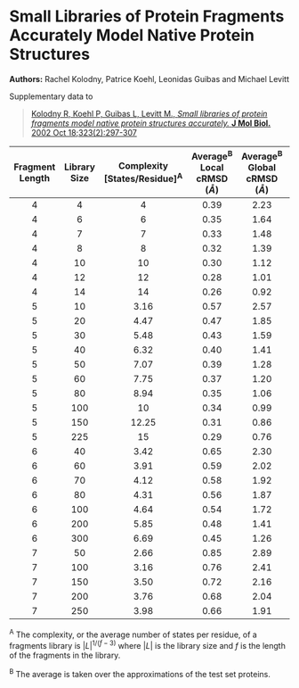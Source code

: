 # Small Libraries of Protein Fragments Accurately Model Native Protein Structures
**Authors:** Rachel Kolodny, Patrice Koehl, Leonidas Guibas and Michael Levitt

Supplementary data to
> [Kolodny R, Koehl P, Guibas L, Levitt M., *Small libraries of protein fragments model native protein structures accurately.* **J Mol Biol.** 2002 Oct 18;323(2):297-307](https://www.ncbi.nlm.nih.gov/pubmed/12381322)


| Fragment Length | Library Size | Complexity [States/Residue]<sup>A</sup> | Average<sup>B</sup> Local cRMSD ($\mathring A$) | Average<sup>B</sup> Global cRMSD ($\mathring A$) | Data File | Angle Data File |
|:---------------:|:------------:|:---------------------------------------:|:-----------------------------------------------:|:------------------------------------------------:| --------- | --------------- |
| 4 | 4   | 4     | 0.39 | 2.23 | [lib_4_z_4.txt](data/lib_4_z_4.txt)     | |
| 4 | 6   | 6     | 0.35 | 1.64 | [lib_6_z_4.txt](data/lib_6_z_4.txt)     | |
| 4 | 7   | 7     | 0.33 | 1.48 | [lib_7_z_4.txt](data/lib_7_z_4.txt)     | |
| 4 | 8   | 8     | 0.32 | 1.39 | [lib_8_z_4.txt](data/lib_8_z_4.txt)     | |
| 4 | 10  | 10    | 0.30 | 1.12 | [lib_10_z_4.txt](data/lib_10_z_4.txt)   | |
| 4 | 12  | 12    | 0.28 | 1.01 | [lib_12_z_4.txt](data/lib_12_z_4.txt)   | |
| 4 | 14  | 14    | 0.26 | 0.92 | [lib_14_z_4.txt](data/lib_14_z_4.txt)   | |
| 5 | 10  | 3.16  | 0.57 | 2.57 | [lib_10_z_5.txt](data/lib_10_z_5.txt)   | |
| 5 | 20  | 4.47  | 0.47 | 1.85 | [lib_20_z_5.txt](data/lib_20_z_5.txt)   | [lib_20_z_5.ang](data/lib_20_z_5.ang)   |
| 5 | 30  | 5.48  | 0.43 | 1.59 | [lib_30_z_5.txt](data/lib_30_z_5.txt)   | |
| 5 | 40  | 6.32  | 0.40 | 1.41 | [lib_40_z_5.txt](data/lib_40_z_5.txt)   | [lib_40_z_5.ang](data/lib_40_z_5.ang)   |
| 5 | 50  | 7.07  | 0.39 | 1.28 | [lib_50_z_5.txt](data/lib_50_z_5.txt)   | |
| 5 | 60  | 7.75  | 0.37 | 1.20 | [lib_60_z_5.txt](data/lib_60_z_5.txt)   | |
| 5 | 80  | 8.94  | 0.35 | 1.06 | [lib_80_z_5.txt](data/lib_80_z_5.txt)   | [lib_80_z_5.ang](data/lib_80_z_5.ang)   |
| 5 | 100 | 10    | 0.34 | 0.99 | [lib_100_z_5.txt](data/lib_100_z_5.txt) | [lib_100_z_5.ang](data/lib_100_z_5.ang) |
| 5 | 150 | 12.25 | 0.31 | 0.86 | [lib_150_z_5.txt](data/lib_150_z_5.txt) | |
| 5 | 225 | 15    | 0.29 | 0.76 | [lib_225_z_5.txt](data/lib_225_z_5.txt) | |
| 6 | 40  | 3.42  | 0.65 | 2.30 | [lib_40_z_6.txt](data/lib_40_z_6.txt)   | |
| 6 | 60  | 3.91  | 0.59 | 2.02 | [lib_60_z_6.txt](data/lib_60_z_6.txt)   | |
| 6 | 70  | 4.12  | 0.58 | 1.92 | [lib_70_z_6.txt](data/lib_70_z_6.txt)   | |
| 6 | 80  | 4.31  | 0.56 | 1.87 | [lib_80_z_6.txt](data/lib_80_z_6.txt)   | |
| 6 | 100 | 4.64  | 0.54 | 1.72 | [lib_100_z_6.txt](data/lib_100_z_6.txt) | |
| 6 | 200 | 5.85  | 0.48 | 1.41 | [lib_200_z_6.txt](data/lib_200_z_6.txt) | |
| 6 | 300 | 6.69  | 0.45 | 1.26 | [lib_300_z_6.txt](data/lib_300_z_6.txt) | |
| 7 | 50  | 2.66  | 0.85 | 2.89 | [lib_50_z_7.txt](data/lib_50_z_7.txt)   | |
| 7 | 100 | 3.16  | 0.76 | 2.41 | [lib_100_z_7.txt](data/lib_100_z_7.txt) | |
| 7 | 150 | 3.50  | 0.72 | 2.16 | [lib_150_z_7.txt](data/lib_150_z_7.txt) | |
| 7 | 200 | 3.76  | 0.68 | 2.04 | [lib_200_z_7.txt](data/lib_200_z_7.txt) | |
| 7 | 250 | 3.98  | 0.66 | 1.91 | [lib_250_z_7.txt](data/lib_250_z_7.txt) | |

<sup>A</sup> The complexity, or the average number of states per residue, of a fragments library is $|L|^{1/(f-3)}$ where $|L|$ is the library size and $f$ is the length of the fragments in the library.

<sup>B</sup> The average is taken over the approximations of the test set proteins.
